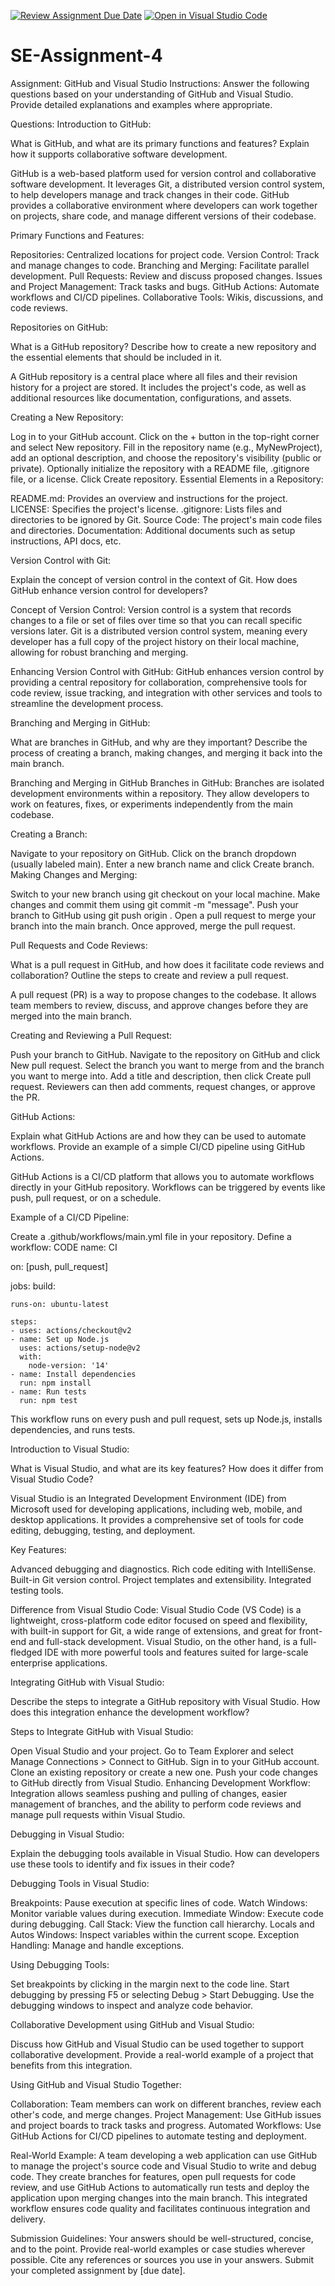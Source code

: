 [![Review Assignment Due Date](https://classroom.github.com/assets/deadline-readme-button-22041afd0340ce965d47ae6ef1cefeee28c7c493a6346c4f15d667ab976d596c.svg)](https://classroom.github.com/a/GvXCZgfk)
[![Open in Visual Studio Code](https://classroom.github.com/assets/open-in-vscode-2e0aaae1b6195c2367325f4f02e2d04e9abb55f0b24a779b69b11b9e10269abc.svg)](https://classroom.github.com/online_ide?assignment_repo_id=15301773&assignment_repo_type=AssignmentRepo)
# SE-Assignment-4
Assignment: GitHub and Visual Studio
Instructions:
Answer the following questions based on your understanding of GitHub and Visual Studio. Provide detailed explanations and examples where appropriate.

Questions:
Introduction to GitHub:

What is GitHub, and what are its primary functions and features? Explain how it supports collaborative software development.

GitHub is a web-based platform used for version control and collaborative software development. It leverages Git, a distributed version control system, to help developers manage and track changes in their code. GitHub provides a collaborative environment where developers can work together on projects, share code, and manage different versions of their codebase.

Primary Functions and Features:

Repositories: Centralized locations for project code.
Version Control: Track and manage changes to code.
Branching and Merging: Facilitate parallel development.
Pull Requests: Review and discuss proposed changes.
Issues and Project Management: Track tasks and bugs.
GitHub Actions: Automate workflows and CI/CD pipelines.
Collaborative Tools: Wikis, discussions, and code reviews.

Repositories on GitHub:

What is a GitHub repository? Describe how to create a new repository and the essential elements that should be included in it.

A GitHub repository is a central place where all files and their revision history for a project are stored. It includes the project's code, as well as additional resources like documentation, configurations, and assets.

Creating a New Repository:

Log in to your GitHub account.
Click on the + button in the top-right corner and select New repository.
Fill in the repository name (e.g., MyNewProject), add an optional description, and choose the repository's visibility (public or private).
Optionally initialize the repository with a README file, .gitignore file, or a license.
Click Create repository.
Essential Elements in a Repository:

README.md: Provides an overview and instructions for the project.
LICENSE: Specifies the project's license.
.gitignore: Lists files and directories to be ignored by Git.
Source Code: The project's main code files and directories.
Documentation: Additional documents such as setup instructions, API docs, etc.

Version Control with Git:

Explain the concept of version control in the context of Git. How does GitHub enhance version control for developers?

Concept of Version Control:
Version control is a system that records changes to a file or set of files over time so that you can recall specific versions later. Git is a distributed version control system, meaning every developer has a full copy of the project history on their local machine, allowing for robust branching and merging.

Enhancing Version Control with GitHub:
GitHub enhances version control by providing a central repository for collaboration, comprehensive tools for code review, issue tracking, and integration with other services and tools to streamline the development process.

Branching and Merging in GitHub:

What are branches in GitHub, and why are they important? Describe the process of creating a branch, making changes, and merging it back into the main branch.

Branching and Merging in GitHub
Branches in GitHub:
Branches are isolated development environments within a repository. They allow developers to work on features, fixes, or experiments independently from the main codebase.

Creating a Branch:

Navigate to your repository on GitHub.
Click on the branch dropdown (usually labeled main).
Enter a new branch name and click Create branch.
Making Changes and Merging:

Switch to your new branch using git checkout <branch-name> on your local machine.
Make changes and commit them using git commit -m "message".
Push your branch to GitHub using git push origin <branch-name>.
Open a pull request to merge your branch into the main branch.
Once approved, merge the pull request.

Pull Requests and Code Reviews:

What is a pull request in GitHub, and how does it facilitate code reviews and collaboration? Outline the steps to create and review a pull request.

A pull request (PR) is a way to propose changes to the codebase. It allows team members to review, discuss, and approve changes before they are merged into the main branch.

Creating and Reviewing a Pull Request:

Push your branch to GitHub.
Navigate to the repository on GitHub and click New pull request.
Select the branch you want to merge from and the branch you want to merge into.
Add a title and description, then click Create pull request.
Reviewers can then add comments, request changes, or approve the PR.

GitHub Actions:

Explain what GitHub Actions are and how they can be used to automate workflows. Provide an example of a simple CI/CD pipeline using GitHub Actions.

GitHub Actions is a CI/CD platform that allows you to automate workflows directly in your GitHub repository. Workflows can be triggered by events like push, pull request, or on a schedule.

Example of a CI/CD Pipeline:

Create a .github/workflows/main.yml file in your repository.
Define a workflow:
CODE
name: CI

on: [push, pull_request]

jobs:
  build:

    runs-on: ubuntu-latest

    steps:
    - uses: actions/checkout@v2
    - name: Set up Node.js
      uses: actions/setup-node@v2
      with:
        node-version: '14'
    - name: Install dependencies
      run: npm install
    - name: Run tests
      run: npm test

This workflow runs on every push and pull request, sets up Node.js, installs dependencies, and runs tests.

Introduction to Visual Studio:

What is Visual Studio, and what are its key features? How does it differ from Visual Studio Code?

Visual Studio is an Integrated Development Environment (IDE) from Microsoft used for developing applications, including web, mobile, and desktop applications. It provides a comprehensive set of tools for code editing, debugging, testing, and deployment.

Key Features:

Advanced debugging and diagnostics.
Rich code editing with IntelliSense.
Built-in Git version control.
Project templates and extensibility.
Integrated testing tools.

Difference from Visual Studio Code:
Visual Studio Code (VS Code) is a lightweight, cross-platform code editor focused on speed and flexibility, with built-in support for Git, a wide range of extensions, and great for front-end and full-stack development. Visual Studio, on the other hand, is a full-fledged IDE with more powerful tools and features suited for large-scale enterprise applications.

Integrating GitHub with Visual Studio:

Describe the steps to integrate a GitHub repository with Visual Studio. How does this integration enhance the development workflow?

Steps to Integrate GitHub with Visual Studio:

Open Visual Studio and your project.
Go to Team Explorer and select Manage Connections > Connect to GitHub.
Sign in to your GitHub account.
Clone an existing repository or create a new one.
Push your code changes to GitHub directly from Visual Studio.
Enhancing Development Workflow:
Integration allows seamless pushing and pulling of changes, easier management of branches, and the ability to perform code reviews and manage pull requests within Visual Studio.

Debugging in Visual Studio:

Explain the debugging tools available in Visual Studio. How can developers use these tools to identify and fix issues in their code?

Debugging Tools in Visual Studio:

Breakpoints: Pause execution at specific lines of code.
Watch Windows: Monitor variable values during execution.
Immediate Window: Execute code during debugging.
Call Stack: View the function call hierarchy.
Locals and Autos Windows: Inspect variables within the current scope.
Exception Handling: Manage and handle exceptions.

Using Debugging Tools:

Set breakpoints by clicking in the margin next to the code line.
Start debugging by pressing F5 or selecting Debug > Start Debugging.
Use the debugging windows to inspect and analyze code behavior.

Collaborative Development using GitHub and Visual Studio:

Discuss how GitHub and Visual Studio can be used together to support collaborative development. Provide a real-world example of a project that benefits from this integration.

Using GitHub and Visual Studio Together:

Collaboration: Team members can work on different branches, review each other's code, and merge changes.
Project Management: Use GitHub issues and project boards to track tasks and progress.
Automated Workflows: Use GitHub Actions for CI/CD pipelines to automate testing and deployment.

Real-World Example:
A team developing a web application can use GitHub to manage the project's source code and Visual Studio to write and debug code. They create branches for features, open pull requests for code review, and use GitHub Actions to automatically run tests and deploy the application upon merging changes into the main branch. This integrated workflow ensures code quality and facilitates continuous integration and delivery.


Submission Guidelines:
Your answers should be well-structured, concise, and to the point.
Provide real-world examples or case studies wherever possible.
Cite any references or sources you use in your answers.
Submit your completed assignment by [due date].
